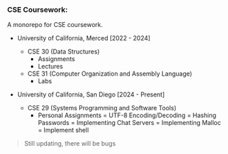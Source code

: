 ### CSE Coursework:

A monorepo for CSE coursework.

- University of California, Merced [2022 - 2024]
	- CSE 30 (Data Structures)
		* Assignments
		* Lectures
	- CSE 31 (Computer Organization and Assembly Language)
		* Labs

- University of California, San Diego [2024 - Present]
	- CSE 29 (Systems Programming and Software Tools)
		* Personal Assignments
			= UTF-8 Encoding/Decoding
			= Hashing Passwords
			= Implementing Chat Servers
			= Implementing Malloc
			= Implement shell


> Still updating, there will be bugs
